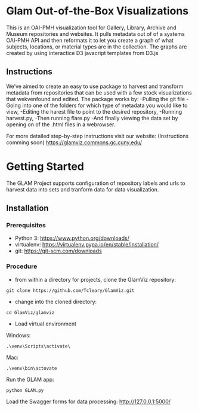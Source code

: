 # Glam Out-of-the-Box Visualizations
This is an OAI-PMH visualization tool for Gallery, Library, Archive and Museum repositories and websites. It pulls metadata out of of a systems OAI-PMH API and then reformats it to let you create a graph of what subjects, locations, or material types are in the collection.  The graphs are created by using interactice D3 javacript templates from D3.js

## Instructions
  We’ve aimed to create an easy to use package to harvest and transform metadata from repositories that can be used with a few stock visualizations that wekvenfound and edited. The package works by:
-Pulling the git file
-Going into one of the folders for which type of metadata you would like to view, 
-Editing the harest file to point to the desired repository,
-Running harvest.py,
-Then running flare.py 
-And finally viewing the data set by opening on of the .html files in a webrowser.

For more detailed step-by-step instructions visit our website: (Instructions comming soon) https://glamviz.commons.gc.cuny.edu/

# Getting Started

The GLAM Project supports configuration of repository labels and urls to harvest data into sets and tranform data for data visualization.

## Installation

### Prerequisites

* Python 3: https://www.python.org/downloads/
* virtualenv: https://virtualenv.pypa.io/en/stable/installation/
* git: https://git-scm.com/downloads


### Procedure

* from within a directory for projects, clone the GlamViz repository:
```
git clone https://github.com/Tcleary/GlamViz.git
```
* change into the cloned directory:
```
cd GlamViz/glamviz
```
* Load virtual environment

Windows:
```
.\venv\Scripts\activate\
```
Mac:
```
.\venv\bin\actovate
```
Run the GLAM app:
```
python GLAM.py
```
Load the Swagger forms for data processing:
http://127.0.0.1:5000/



